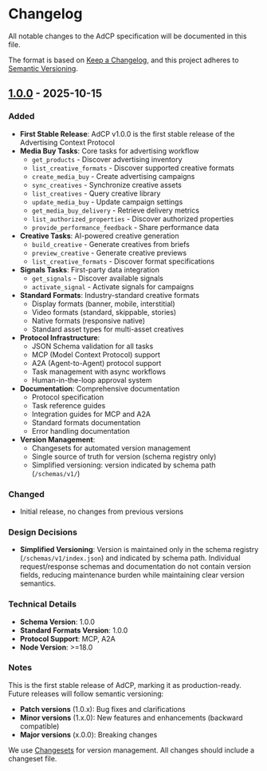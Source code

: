 # Changelog

All notable changes to the AdCP specification will be documented in this file.

The format is based on [Keep a Changelog](https://keepachangelog.com/en/1.0.0/),
and this project adheres to [Semantic Versioning](https://semver.org/spec/v2.0.0.html).

## [1.0.0] - 2025-10-15

### Added

- **First Stable Release**: AdCP v1.0.0 is the first stable release of the Advertising Context Protocol
- **Media Buy Tasks**: Core tasks for advertising workflow
  - `get_products` - Discover advertising inventory
  - `list_creative_formats` - Discover supported creative formats
  - `create_media_buy` - Create advertising campaigns
  - `sync_creatives` - Synchronize creative assets
  - `list_creatives` - Query creative library
  - `update_media_buy` - Update campaign settings
  - `get_media_buy_delivery` - Retrieve delivery metrics
  - `list_authorized_properties` - Discover authorized properties
  - `provide_performance_feedback` - Share performance data
- **Creative Tasks**: AI-powered creative generation
  - `build_creative` - Generate creatives from briefs
  - `preview_creative` - Generate creative previews
  - `list_creative_formats` - Discover format specifications
- **Signals Tasks**: First-party data integration
  - `get_signals` - Discover available signals
  - `activate_signal` - Activate signals for campaigns
- **Standard Formats**: Industry-standard creative formats
  - Display formats (banner, mobile, interstitial)
  - Video formats (standard, skippable, stories)
  - Native formats (responsive native)
  - Standard asset types for multi-asset creatives
- **Protocol Infrastructure**:
  - JSON Schema validation for all tasks
  - MCP (Model Context Protocol) support
  - A2A (Agent-to-Agent) protocol support
  - Task management with async workflows
  - Human-in-the-loop approval system
- **Documentation**: Comprehensive documentation
  - Protocol specification
  - Task reference guides
  - Integration guides for MCP and A2A
  - Standard formats documentation
  - Error handling documentation
- **Version Management**:
  - Changesets for automated version management
  - Single source of truth for version (schema registry only)
  - Simplified versioning: version indicated by schema path (`/schemas/v1/`)

### Changed

- Initial release, no changes from previous versions

### Design Decisions

- **Simplified Versioning**: Version is maintained only in the schema registry (`/schemas/v1/index.json`) and indicated by schema path. Individual request/response schemas and documentation do not contain version fields, reducing maintenance burden while maintaining clear version semantics.

### Technical Details

- **Schema Version**: 1.0.0
- **Standard Formats Version**: 1.0.0
- **Protocol Support**: MCP, A2A
- **Node Version**: >=18.0

### Notes

This is the first stable release of AdCP, marking it as production-ready. Future releases will follow semantic versioning:
- **Patch versions** (1.0.x): Bug fixes and clarifications
- **Minor versions** (1.x.0): New features and enhancements (backward compatible)
- **Major versions** (x.0.0): Breaking changes

We use [Changesets](https://github.com/changesets/changesets) for version management. All changes should include a changeset file.

[1.0.0]: https://github.com/adcontextprotocol/adcp/releases/tag/v1.0.0
